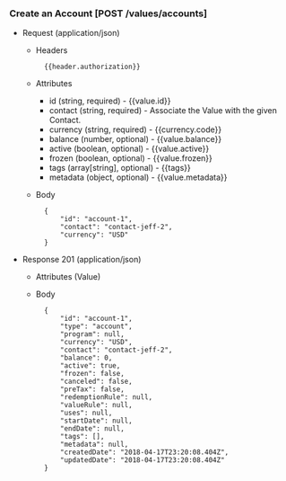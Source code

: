 ### Create an Account [POST /values/accounts]

+ Request (application/json)
    + Headers
    
            {{header.authorization}}

    + Attributes
        + id (string, required) - {{value.id}}
        + contact (string, required) - Associate the Value with the given Contact.
        + currency (string, required) - {{currency.code}}
        + balance (number, optional) - {{value.balance}}
        + active (boolean, optional) - {{value.active}}
        + frozen (boolean, optional) - {{value.frozen}}
        + tags (array[string], optional) - {{tags}}
        + metadata (object, optional) - {{value.metadata}}
        
    + Body
    
            {
                "id": "account-1",
                "contact": "contact-jeff-2",
                "currency": "USD"
            }
    
+ Response 201 (application/json)
    + Attributes (Value)

    + Body
    
            {
                "id": "account-1",
                "type": "account",
                "program": null,
                "currency": "USD",
                "contact": "contact-jeff-2",
                "balance": 0, 
                "active": true,
                "frozen": false,
                "canceled": false,
                "preTax": false,
                "redemptionRule": null,
                "valueRule": null,
                "uses": null,
                "startDate": null,
                "endDate": null,
                "tags": [],
                "metadata": null,
                "createdDate": "2018-04-17T23:20:08.404Z",
                "updatedDate": "2018-04-17T23:20:08.404Z"
            }
